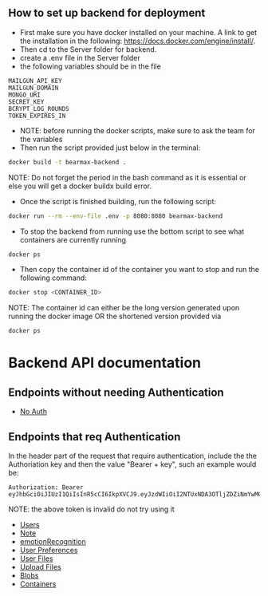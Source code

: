 ## How to set up backend for deployment
- First make sure you have docker installed on your machine. A link to get the installation in the following: https://docs.docker.com/engine/install/.
- Then cd to the Server folder for backend.
- create a .env file in the Server folder
- the following variables should be in the file

```
MAILGUN_API_KEY
MAILGUN_DOMAIN
MONGO_URI
SECRET_KEY
BCRYPT_LOG_ROUNDS
TOKEN_EXPIRES_IN
```

- NOTE: before running the docker scripts, make sure to ask the team for the variables
- Then run the script provided just below in the terminal:
```bash
docker build -t bearmax-backend .
```
NOTE: Do not forget the period in the bash command as it is essential or else you will get a docker buildx build error.

- Once the script is finished building, run the following script:
```bash
docker run --rm --env-file .env -p 8080:8080 bearmax-backend
```

- To stop the backend from running use the bottom script to see what containers are currently running
```bash
docker ps
```

- Then copy the container id of the container you want to stop and run the following command:
```bash
docker stop <CONTAINER_ID>
```
NOTE: The container id can either be the long version generated upon running the docker image OR the shortened version provided via 
```bash
docker ps
```

# Backend API documentation

## Endpoints without needing Authentication

* [No Auth](documentation/noAuth.md)

## Endpoints that req Authentication

In the header part of the request that require authentication, include the the Authoriation key and then the value "Bearer + key", such an example would be:

```
Authorization: Bearer eyJhbGciOiJIUzI1QiIsInR5cCI6IkpXVCJ9.eyJzdWIiOiI2NTUxNDA3OTljZDZiNmYwMGEzZjZlYjciLCJqdGkiOiI1M2I4YzM1NS1lZjRiLTRlOTAtOGRjYi01NmNjNGU2ODc3YzgiLCJpYXQiOjE2OTk5MDIzOTQsImV4cCI6MTY5OTk0NTU5NH0.L8NvN5APFJxMSEGtuHTcSpEWg9iampJkCStR46fsk4l
```

NOTE: the above token is invalid do not try using it

 * [Users](documentation/users.md)
 * [Note](documentation/note.md)
 * [emotionRecognition](documentation/emotionRecognition.md)
 * [User Preferences](documentation/userPreferences.md)
 * [User Files](documentation/userFiles.md)
 * [Upload Files](documentation/uploadFiles.md)
 * [Blobs](documentation/azureBlob.md)
 * [Containers](documentation/azureContainer.md)
